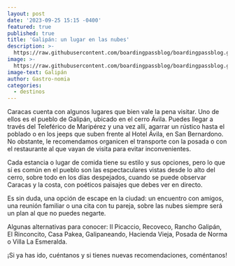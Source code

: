 ```yaml
---
layout: post
date: '2023-09-25 15:15 -0400'
featured: true
published: true
title: 'Galipán: un lugar en las nubes'
description: >-
  https://raw.githubusercontent.com/boardingpassblog/boardingpassblog.github.io/main/assets/images/caracas_2.png
image: >-
  https://raw.githubusercontent.com/boardingpassblog/boardingpassblog.github.io/main/assets/images/caracas_2.png
image-text: Galipán
author: Gastro-nomia
categories:
  - destinos
---
```


Caracas cuenta con algunos lugares que bien vale la pena visitar. Uno de ellos es el pueblo de Galipán, ubicado en el cerro Ávila. Puedes llegar a través del Teleférico de Maripérez y una vez allí, agarrar un rústico hasta el poblado  o en los jeeps que suben frente al Hotel Ávila, en San Bernardono. No obstante, le recomendamos organicen el transporte con la posada o con el restaurante al que vayan de visita para evitar inconvenientes. 

Cada estancia o lugar de comida tiene su estilo y sus opciones, pero lo que sí es común en el pueblo son las espectaculares vistas desde lo alto del cerro, sobre todo en los días despejados, cuando se puede observar Caracas y la costa, con poéticos paisajes que debes ver en directo. 

Es sin duda, una opción de escape en la ciudad: un encuentro con amigos, una reunión familiar o una cita con tu pareja, sobre las nubes siempre será un plan al que no puedes negarte.

Algunas alternativas para conocer: Il Picaccio, Recoveco, Rancho Galipán, El Rinconcito, Casa Pakea, Galipaneando, Hacienda Vieja, Posada de Norma o Villa La Esmeralda.

¡Si ya has ido, cuéntanos y si tienes nuevas recomendaciones, coméntanos!

